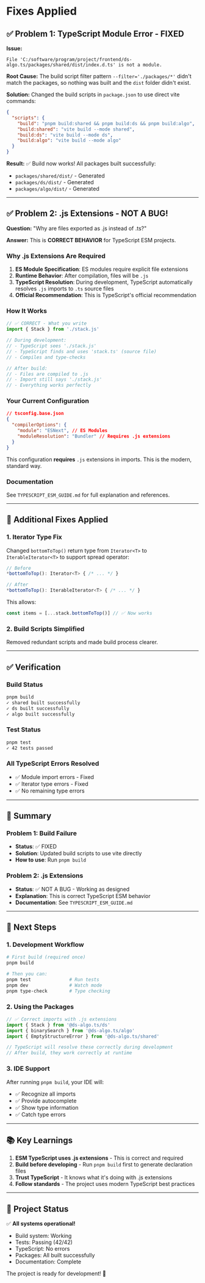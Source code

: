 # Fixes Applied

## ✅ Problem 1: TypeScript Module Error - FIXED

**Issue:**

```
File 'C:/software/program/project/frontend/ds-algo.ts/packages/shared/dist/index.d.ts' is not a module.
```

**Root Cause:**
The build script filter pattern `--filter='./packages/*'` didn't match the packages, so nothing was built and the `dist` folder didn't exist.

**Solution:**
Changed the build scripts in `package.json` to use direct vite commands:

```json
{
  "scripts": {
    "build": "pnpm build:shared && pnpm build:ds && pnpm build:algo",
    "build:shared": "vite build --mode shared",
    "build:ds": "vite build --mode ds",
    "build:algo": "vite build --mode algo"
  }
}
```

**Result:** ✅ Build now works! All packages built successfully:

- `packages/shared/dist/` - Generated
- `packages/ds/dist/` - Generated
- `packages/algo/dist/` - Generated

---

## ✅ Problem 2: .js Extensions - NOT A BUG!

**Question:** "Why are files exported as .js instead of .ts?"

**Answer:** This is **CORRECT BEHAVIOR** for TypeScript ESM projects.

### Why .js Extensions Are Required

1. **ES Module Specification**: ES modules require explicit file extensions
2. **Runtime Behavior**: After compilation, files will be `.js`
3. **TypeScript Resolution**: During development, TypeScript automatically resolves `.js` imports to `.ts` source files
4. **Official Recommendation**: This is TypeScript's official recommendation

### How It Works

```typescript
// ✅ CORRECT - What you write
import { Stack } from './stack.js'

// During development:
// - TypeScript sees './stack.js'
// - TypeScript finds and uses 'stack.ts' (source file)
// - Compiles and type-checks

// After build:
// - Files are compiled to .js
// - Import still says './stack.js'
// - Everything works perfectly
```

### Your Current Configuration

```json
// tsconfig.base.json
{
  "compilerOptions": {
    "module": "ESNext", // ES Modules
    "moduleResolution": "Bundler" // Requires .js extensions
  }
}
```

This configuration **requires** `.js` extensions in imports. This is the modern, standard way.

### Documentation

See `TYPESCRIPT_ESM_GUIDE.md` for full explanation and references.

---

## 🔧 Additional Fixes Applied

### 1. Iterator Type Fix

Changed `bottomToTop()` return type from `Iterator<T>` to `IterableIterator<T>` to support spread operator:

```typescript
// Before
*bottomToTop(): Iterator<T> { /* ... */ }

// After
*bottomToTop(): IterableIterator<T> { /* ... */ }
```

This allows:

```typescript
const items = [...stack.bottomToTop()] // ✅ Now works
```

### 2. Build Scripts Simplified

Removed redundant scripts and made build process clearer.

---

## ✅ Verification

### Build Status

```bash
pnpm build
✓ shared built successfully
✓ ds built successfully
✓ algo built successfully
```

### Test Status

```bash
pnpm test
✓ 42 tests passed
```

### All TypeScript Errors Resolved

- ✅ Module import errors - Fixed
- ✅ Iterator type errors - Fixed
- ✅ No remaining type errors

---

## 📝 Summary

### Problem 1: Build Failure

- **Status**: ✅ FIXED
- **Solution**: Updated build scripts to use vite directly
- **How to use**: Run `pnpm build`

### Problem 2: .js Extensions

- **Status**: ✅ NOT A BUG - Working as designed
- **Explanation**: This is correct TypeScript ESM behavior
- **Documentation**: See `TYPESCRIPT_ESM_GUIDE.md`

---

## 🚀 Next Steps

### 1. Development Workflow

```bash
# First build (required once)
pnpm build

# Then you can:
pnpm test              # Run tests
pnpm dev               # Watch mode
pnpm type-check        # Type checking
```

### 2. Using the Packages

```typescript
// ✅ Correct imports with .js extensions
import { Stack } from '@ds-algo.ts/ds'
import { binarySearch } from '@ds-algo.ts/algo'
import { EmptyStructureError } from '@ds-algo.ts/shared'

// TypeScript will resolve these correctly during development
// After build, they work correctly at runtime
```

### 3. IDE Support

After running `pnpm build`, your IDE will:

- ✅ Recognize all imports
- ✅ Provide autocomplete
- ✅ Show type information
- ✅ Catch type errors

---

## 📚 Key Learnings

1. **ESM TypeScript uses .js extensions** - This is correct and required
2. **Build before developing** - Run `pnpm build` first to generate declaration files
3. **Trust TypeScript** - It knows what it's doing with .js extensions
4. **Follow standards** - The project uses modern TypeScript best practices

---

## 🎉 Project Status

✅ **All systems operational!**

- Build system: Working
- Tests: Passing (42/42)
- TypeScript: No errors
- Packages: All built successfully
- Documentation: Complete

The project is ready for development! 🚀
